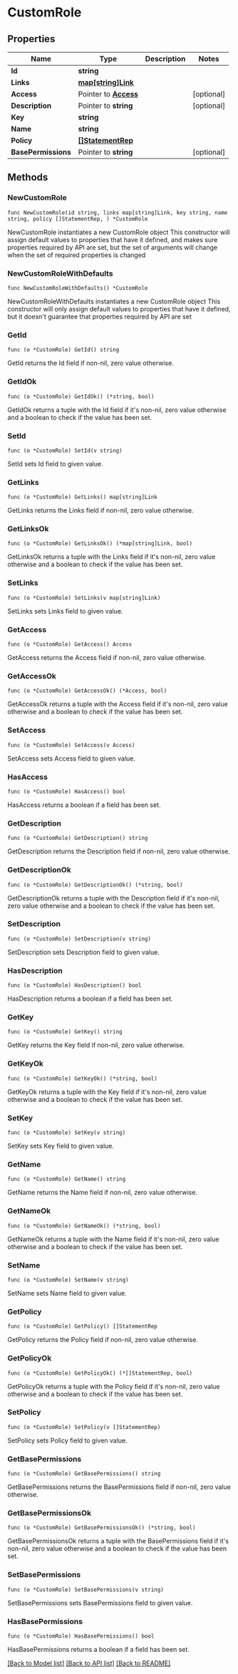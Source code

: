 # CustomRole

## Properties

Name | Type | Description | Notes
------------ | ------------- | ------------- | -------------
**Id** | **string** |  | 
**Links** | [**map[string]Link**](Link.md) |  | 
**Access** | Pointer to [**Access**](Access.md) |  | [optional] 
**Description** | Pointer to **string** |  | [optional] 
**Key** | **string** |  | 
**Name** | **string** |  | 
**Policy** | [**[]StatementRep**](StatementRep.md) |  | 
**BasePermissions** | Pointer to **string** |  | [optional] 

## Methods

### NewCustomRole

`func NewCustomRole(id string, links map[string]Link, key string, name string, policy []StatementRep, ) *CustomRole`

NewCustomRole instantiates a new CustomRole object
This constructor will assign default values to properties that have it defined,
and makes sure properties required by API are set, but the set of arguments
will change when the set of required properties is changed

### NewCustomRoleWithDefaults

`func NewCustomRoleWithDefaults() *CustomRole`

NewCustomRoleWithDefaults instantiates a new CustomRole object
This constructor will only assign default values to properties that have it defined,
but it doesn't guarantee that properties required by API are set

### GetId

`func (o *CustomRole) GetId() string`

GetId returns the Id field if non-nil, zero value otherwise.

### GetIdOk

`func (o *CustomRole) GetIdOk() (*string, bool)`

GetIdOk returns a tuple with the Id field if it's non-nil, zero value otherwise
and a boolean to check if the value has been set.

### SetId

`func (o *CustomRole) SetId(v string)`

SetId sets Id field to given value.


### GetLinks

`func (o *CustomRole) GetLinks() map[string]Link`

GetLinks returns the Links field if non-nil, zero value otherwise.

### GetLinksOk

`func (o *CustomRole) GetLinksOk() (*map[string]Link, bool)`

GetLinksOk returns a tuple with the Links field if it's non-nil, zero value otherwise
and a boolean to check if the value has been set.

### SetLinks

`func (o *CustomRole) SetLinks(v map[string]Link)`

SetLinks sets Links field to given value.


### GetAccess

`func (o *CustomRole) GetAccess() Access`

GetAccess returns the Access field if non-nil, zero value otherwise.

### GetAccessOk

`func (o *CustomRole) GetAccessOk() (*Access, bool)`

GetAccessOk returns a tuple with the Access field if it's non-nil, zero value otherwise
and a boolean to check if the value has been set.

### SetAccess

`func (o *CustomRole) SetAccess(v Access)`

SetAccess sets Access field to given value.

### HasAccess

`func (o *CustomRole) HasAccess() bool`

HasAccess returns a boolean if a field has been set.

### GetDescription

`func (o *CustomRole) GetDescription() string`

GetDescription returns the Description field if non-nil, zero value otherwise.

### GetDescriptionOk

`func (o *CustomRole) GetDescriptionOk() (*string, bool)`

GetDescriptionOk returns a tuple with the Description field if it's non-nil, zero value otherwise
and a boolean to check if the value has been set.

### SetDescription

`func (o *CustomRole) SetDescription(v string)`

SetDescription sets Description field to given value.

### HasDescription

`func (o *CustomRole) HasDescription() bool`

HasDescription returns a boolean if a field has been set.

### GetKey

`func (o *CustomRole) GetKey() string`

GetKey returns the Key field if non-nil, zero value otherwise.

### GetKeyOk

`func (o *CustomRole) GetKeyOk() (*string, bool)`

GetKeyOk returns a tuple with the Key field if it's non-nil, zero value otherwise
and a boolean to check if the value has been set.

### SetKey

`func (o *CustomRole) SetKey(v string)`

SetKey sets Key field to given value.


### GetName

`func (o *CustomRole) GetName() string`

GetName returns the Name field if non-nil, zero value otherwise.

### GetNameOk

`func (o *CustomRole) GetNameOk() (*string, bool)`

GetNameOk returns a tuple with the Name field if it's non-nil, zero value otherwise
and a boolean to check if the value has been set.

### SetName

`func (o *CustomRole) SetName(v string)`

SetName sets Name field to given value.


### GetPolicy

`func (o *CustomRole) GetPolicy() []StatementRep`

GetPolicy returns the Policy field if non-nil, zero value otherwise.

### GetPolicyOk

`func (o *CustomRole) GetPolicyOk() (*[]StatementRep, bool)`

GetPolicyOk returns a tuple with the Policy field if it's non-nil, zero value otherwise
and a boolean to check if the value has been set.

### SetPolicy

`func (o *CustomRole) SetPolicy(v []StatementRep)`

SetPolicy sets Policy field to given value.


### GetBasePermissions

`func (o *CustomRole) GetBasePermissions() string`

GetBasePermissions returns the BasePermissions field if non-nil, zero value otherwise.

### GetBasePermissionsOk

`func (o *CustomRole) GetBasePermissionsOk() (*string, bool)`

GetBasePermissionsOk returns a tuple with the BasePermissions field if it's non-nil, zero value otherwise
and a boolean to check if the value has been set.

### SetBasePermissions

`func (o *CustomRole) SetBasePermissions(v string)`

SetBasePermissions sets BasePermissions field to given value.

### HasBasePermissions

`func (o *CustomRole) HasBasePermissions() bool`

HasBasePermissions returns a boolean if a field has been set.


[[Back to Model list]](../README.md#documentation-for-models) [[Back to API list]](../README.md#documentation-for-api-endpoints) [[Back to README]](../README.md)


